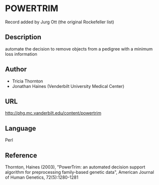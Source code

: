 # POWERTRIM
Record added by Jurg Ott (the original Rockefeller list)

## Description
automate the decision to remove objects from a pedigree with a minimum loss information

## Author
* Tricia Thornton
* Jonathan Haines (Venderbilt University Medical Center)

## URL
http://phg.mc.vanderbilt.edu/content/powertrim

## Language
Perl

## Reference
Thornton, Haines (2003), "PowerTrim: an automated decision support algorithm for preprocessing family-based genetic data", American Journal of Human Genetics, 72(5):1280-1281